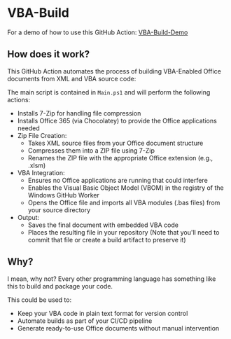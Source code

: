 # VBA-Build

For a demo of how to use this GitHub Action: [VBA-Build-Demo](https://github.com/DecimalTurn/VBA-Build-Demo)

## How does it work?

This GitHub Action automates the process of building VBA-Enabled Office documents from XML and VBA source code:

The main script is contained in `Main.ps1` and will perform the following actions:

- Installs 7-Zip for handling file compression
- Installs Office 365 (via Chocolatey) to provide the Office applications needed
- Zip File Creation:
    - Takes XML source files from your Office document structure
    - Compresses them into a ZIP file using 7-Zip
    - Renames the ZIP file with the appropriate Office extension (e.g., .xlsm)
- VBA Integration:
    - Ensures no Office applications are running that could interfere
    - Enables the Visual Basic Object Model (VBOM) in the registry of the Windows GitHub Worker
    - Opens the Office file and imports all VBA modules (.bas files) from your source directory
- Output:
    - Saves the final document with embedded VBA code
    - Places the resulting file in your repository (Note that you'll need to commit that file or create a build artifact to preserve it)

## Why? 

I mean, why not? Every other programming language has something like this to build and package your code.

This could be used to:

- Keep your VBA code in plain text format for version control
- Automate builds as part of your CI/CD pipeline
- Generate ready-to-use Office documents without manual intervention
